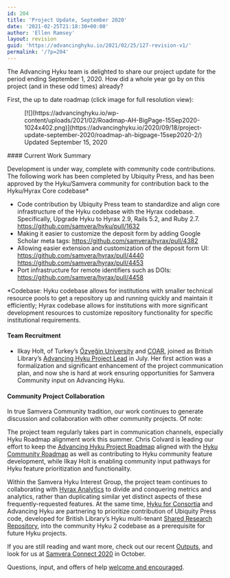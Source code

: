 ```yaml
---
id: 204
title: 'Project Update, September 2020'
date: '2021-02-25T21:18:30+00:00'
author: 'Ellen Ramsey'
layout: revision
guid: 'https://advancinghyku.io/2021/02/25/127-revision-v1/'
permalink: '/?p=204'
---
```


The Advancing Hyku team is delighted to share our project update for the period ending September 1, 2020. How did a whole year go by on this project (and in these odd times) already?

First, the up to date roadmap (click image for full resolution view):

<figure class="wp-block-image size-large">[![](https://advancinghyku.io/wp-content/uploads/2021/02/Roadmap-AH-BigPage-15Sep2020-1024x402.png)](https://advancinghyku.io/2020/09/18/project-update-september-2020/roadmap-ah-bigpage-15sep2020-2/)<figcaption>Updated September 15, 2020</figcaption></figure>#### Current Work Summary

Development is under way, complete with community code contributions. The following work has been completed by Ubiquity Press, and has been approved by the Hyku/Samvera community for contribution back to the Hyku/Hyrax Core codebase\*

- Code contribution by Ubiquity Press team to standardize and align core infrastructure of the Hyku codebase with the Hyrax codebase. Specifically, Upgrade Hyku to Hyrax 2.9, Rails 5.2, and Ruby 2.7. <https://github.com/samvera/hyku/pull/1632>
- Making it easier to customize the deposit form by adding Google Scholar meta tags: <https://github.com/samvera/hyrax/pull/4382>
- Allowing easier extension and customization of the deposit form UI:  
    <https://github.com/samvera/hyrax/pull/4440>  
    <https://github.com/samvera/hyrax/pull/4453>
- Port infrastructure for remote identifiers such as DOIs: <https://github.com/samvera/hyrax/pull/4458>

\*Codebase: Hyku codebase allows for institutions with smaller technical resource pools to get a repository up and running quickly and maintain it efficiently; Hyrax codebase allows for institutions with more significant development resources to customize repository functionality for specific institutional requirements.

#### Team Recruitment

- Ilkay Holt, of Turkey’s [Özyeğin University](https://www.ozyegin.edu.tr/en) and [COAR](https://www.coar-repositories.org/), joined as British Library’s [Advancing Hyku Project Lead](https://britishlibrary.recruitment.zellis.com/birl/pages/vacancy.jsf?latest=01002166) in July. Her first action was a formalization and significant enhancement of the project communication plan, and now she is hard at work ensuring opportunities for Samvera Community input on Advancing Hyku.

#### Community Project Collaboration

In true Samvera Community tradition, our work continues to generate discussion and collaboration with other community projects. Of note:

The project team regularly takes part in communication channels, especially Hyku Roadmap alignment work this summer. Chris Colvard is leading our effort to keep the [Advancing Hyku Project Roadmap](https://advancinghyku.io//srv/htdocs/wp-content/uploads/2020/09/Roadmap-AH-BigPage-15Sep2020-1024x402.png) aligned with the [Hyku Community Roadmap](https://wiki.lyrasis.org/display/samvera/Hyku+Roadmap) as well as contributing to Hyku community feature development, while Ilkay Holt is enabling community input pathways for Hyku feature prioritization and functionality.

Within the Samvera Hyku Interest Group, the project team continues to collaborating with [Hyrax Analytics](https://www.imls.gov/grants/awarded/lg-36-19-0033-19) to divide and conquering metrics and analytics, rather than duplicating similar yet distinct aspects of these frequently-requested features. At the same time, [Hyku for Consortia](https://www.hykuforconsortia.org/) and Advancing Hyku are partnering to prioritize contribution of Ubiquity Press code, developed for British Library’s Hyku multi-tenant [Shared Research Repository](https://iro.bl.uk/), into the community Hyku 2 codebase as a prerequisite for future Hyku projects.

If you are still reading and want more, check out our recent [Outputs](https://advancinghyku.io/outputs/), and look for us at [Samvera Connect 2020](https://samveraconnect2020.wordpress.com/) in October.

Questions, input, and offers of help [welcome and encouraged](https://advancinghyku.io/contact/).